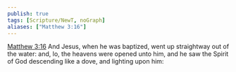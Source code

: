 ```yaml
---
publish: true
tags: [Scripture/NewT, noGraph]
aliases: ["Matthew 3:16"]
---
```

[Matthew 3:16](https://churchofjesuschrist.org/study/scriptures/nt/matt/3?lang=eng&id=p16#p16) And Jesus, when he was baptized, went up straightway out of the water: and, lo, the heavens were opened unto him, and he saw the Spirit of God descending like a dove, and lighting upon him:
